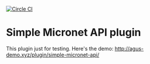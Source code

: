 [![Circle CI](https://circleci.com/gh/asheu321/simple-micronet-api/tree/master.svg?style=svg)](https://circleci.com/gh/asheu321/simple-micronet-api/tree/master)
# Simple Micronet API plugin
This plugin just for testing. Here's the demo: http://agus-demo.xyz/plugin/simple-micronet-api/